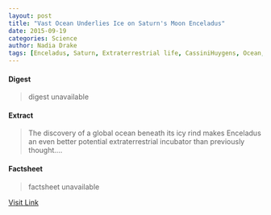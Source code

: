 ```yaml
---
layout: post
title: "Vast Ocean Underlies Ice on Saturn's Moon Enceladus"
date: 2015-09-19
categories: Science
author: Nadia Drake
tags: [Enceladus, Saturn, Extraterrestrial life, CassiniHuygens, Ocean, Natural satellite, Physical sciences, Planets of the Solar System, Planets, Bodies of the Solar System, Outer space, Space science, Astronomy, Solar System, Planetary science]
---
```



#### Digest
>digest unavailable

#### Extract
>The discovery of a global ocean beneath its icy rind makes Enceladus an even better potential extraterrestrial incubator than previously thought....

#### Factsheet
>factsheet unavailable

[Visit Link](http://news.nationalgeographic.com/2015/09/150916-enceladus-global-ocean-search-for-extraterrestrial-life/)


